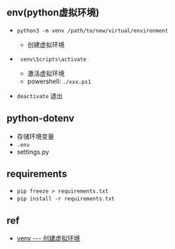 ## env(python虚拟环境)

+ `python3 -m venv /path/to/new/virtual/environment`
    + 创建虚拟环境

+ ` venv\Scripts\activate`
    + 激活虚拟环境
    + powershell: `./xxx.ps1`

+ `deactivate` 退出

## python-dotenv
+ 存储环境变量
+ `.env`
+ settings.py

## requirements

+ `pip freeze > requirements.txt`
+ `pip install -r requirements.txt`

## ref

+ [venv --- 创建虚拟环境](https://docs.python.org/zh-cn/3/library/venv.html)